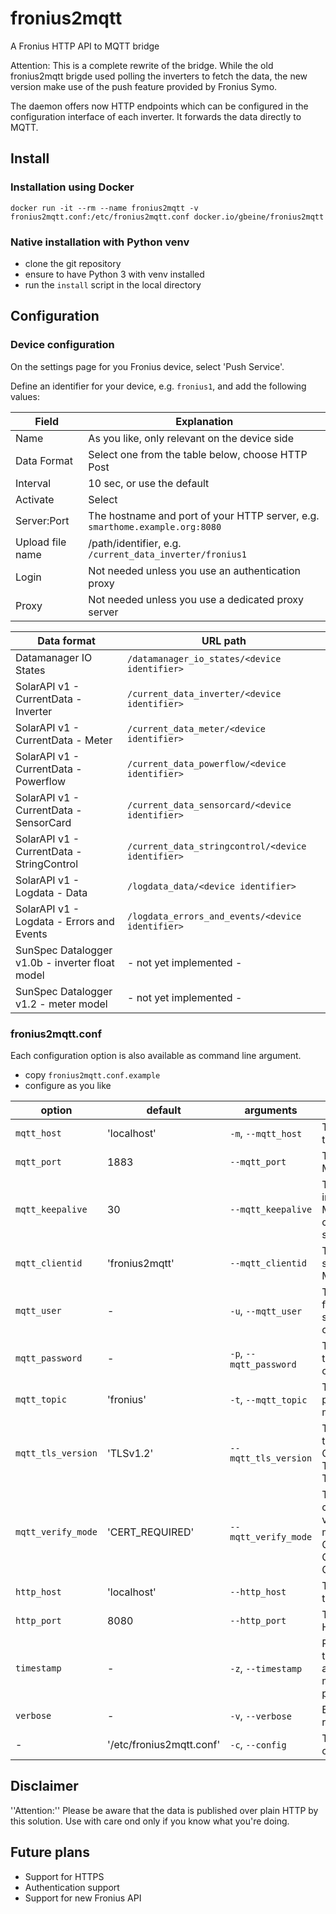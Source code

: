 # fronius2mqtt

A Fronius HTTP API to MQTT bridge

Attention: This is a complete rewrite of the bridge.
While the old fronius2mqtt brigde used polling the inverters to fetch the  data, the new version make use of the push feature provided by Fronius Symo.

The daemon offers now HTTP endpoints which can be configured in the configuration interface of each inverter.
It forwards the data directly to MQTT.

## Install

### Installation using Docker

```
docker run -it --rm --name fronius2mqtt -v fronius2mqtt.conf:/etc/fronius2mqtt.conf docker.io/gbeine/fronius2mqtt
```

### Native installation with Python venv

- clone the git repository
- ensure to have Python 3 with venv installed
- run the `install` script in the local directory

## Configuration

### Device configuration

On the settings page for you Fronius device, select 'Push Service'.

Define an identifier for your device, e.g. `fronius1`, and add the following values:

| Field            | Explanation                                                                  |
|------------------|------------------------------------------------------------------------------|
| Name             | As you like, only relevant on the device side                                |
| Data Format      | Select one from the table below, choose HTTP Post                            |
| Interval         | 10 sec, or use the default                                                   |
| Activate         | Select                                                                       |
| Server:Port      | The hostname and port of your HTTP server, e.g. `smarthome.example.org:8080` |
| Upload file name | /path/identifier, e.g. `/current_data_inverter/fronius1`                     |
| Login            | Not needed unless you use an authentication proxy                            |
| Proxy            | Not needed unless you use a dedicated proxy server                           |

| Data format                                     | URL path                                          |
|-------------------------------------------------|---------------------------------------------------|
| Datamanager IO States                           | `/datamanager_io_states/<device identifier>`      |
| SolarAPI v1 - CurrentData - Inverter            | `/current_data_inverter/<device identifier>`      |
| SolarAPI v1 - CurrentData - Meter               | `/current_data_meter/<device identifier>`         |
| SolarAPI v1 - CurrentData - Powerflow           | `/current_data_powerflow/<device identifier>`     |
| SolarAPI v1 - CurrentData - SensorCard          | `/current_data_sensorcard/<device identifier>`    |
| SolarAPI v1 - CurrentData - StringControl       | `/current_data_stringcontrol/<device identifier>` |
| SolarAPI v1 - Logdata - Data                    | `/logdata_data/<device identifier>`               |
| SolarAPI v1 - Logdata - Errors and Events       | `/logdata_errors_and_events/<device identifier>`  |
| SunSpec Datalogger v1.0b - inverter float model | - not yet implemented -                           |
| SunSpec Datalogger v1.2 - meter model           | - not yet implemented -                           |

### fronius2mqtt.conf

Each configuration option is also available as command line argument.

- copy ```fronius2mqtt.conf.example```
- configure as you like

| option             | default                  | arguments               | comment                                                                                |
|--------------------|--------------------------|-------------------------|----------------------------------------------------------------------------------------|
| `mqtt_host`        | 'localhost'              | `-m`, `--mqtt_host`     | The hostname of the MQTT server.                                                       |
| `mqtt_port`        | 1883                     | `--mqtt_port`           | The port of the MQTT server.                                                           |
| `mqtt_keepalive`   | 30                       | `--mqtt_keepalive`      | The keep alive interval for the MQTT server connection in seconds.                     |
| `mqtt_clientid`    | 'fronius2mqtt'           | `--mqtt_clientid`       | The clientid to send to the MQTT server.                                               |
| `mqtt_user`        | -                        | `-u`, `--mqtt_user`     | The username for the MQTT server connection.                                           |
| `mqtt_password`    | -                        | `-p`, `--mqtt_password` | The password for the MQTT server connection.                                           |
| `mqtt_topic`       | 'fronius'                | `-t`, `--mqtt_topic`    | The topic to publish MQTT message.                                                     |
| `mqtt_tls_version` | 'TLSv1.2'                | `--mqtt_tls_version`    | The TLS version to use for MQTT. One of TLSv1, TLSv1.1, TLSv1.2.                       |
| `mqtt_verify_mode` | 'CERT_REQUIRED'          | `--mqtt_verify_mode`    | The SSL certificate verification mode. One of CERT_NONE, CERT_OPTIONAL, CERT_REQUIRED. |
| `http_host`        | 'localhost'              | `--http_host`           | The address of the HTTP server.                                                        |
| `http_port`        | 8080                     | ``--http_port``         | The port of the HTTP server.                                                           |
| `timestamp`        | -                        | `-z`, `--timestamp`     | Publish timestamps for all topics, e.g. for monitoring purposes.                       |
| `verbose`          | -                        | `-v`, `--verbose`       | Be verbose while running.                                                              |
| -                  | '/etc/fronius2mqtt.conf' | `-c`, `--config`        | The path to the config file.                                                           |


## Disclaimer

''Attention:'' Please be aware that the data is published over plain HTTP by this solution.
Use with care ond only if you know what you're doing.

## Future plans

- Support for HTTPS
- Authentication support
- Support for new Fronius API

